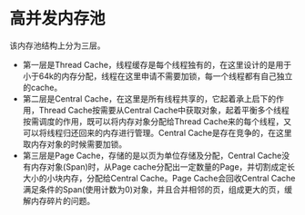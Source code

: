 # 高并发内存池

该内存池结构上分为三层。

* 第一层是Thread Cache，线程缓存是每个线程独有的，在这里设计的是用于小于64k的内存分配，线程在这里申请不需要加锁，每一个线程都有自己独立的cache。
* 第二层是Central Cache，在这里是所有线程共享的，它起着承上启下的作用，Thread Cache按需要从Central Cache中获取对象，起着平衡多个线程按需调度的作用，既可以将内存对象分配给Thread Cache来的每个线程，又可以将线程归还回来的内存进行管理。Central Cache是存在竞争的，在这里取内存对象的时候需要加锁。
* 第三层是Page Cache，存储的是以页为单位存储及分配，Central Cache没有内存对象(Span)时，从Page cache分配出一定数量的Page，并切割成定长大小的小块内存，分配给Central Cache。Page Cache会回收Central Cache满足条件的Span(使用计数为0)对象，并且合并相邻的页，组成更大的页，缓解内存碎片的问题。

